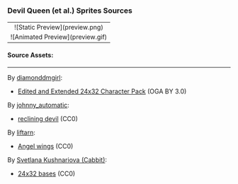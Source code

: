 ### Devil Queen (et al.) Sprites Sources

<table style="border: 0px;">
  <tr style="border: 0px;">
    <td style="border: 0px; vertical-align: top; text-align: center;">
      ![Static Preview](preview.png)
    </td>
    </tr>
    <tr style="border: 0px;">
    <td style="border: 0px; vertical-align: top; text-align: center;">
      ![Animated Preview](preview.gif)
    </td>
  </tr>
</table>


#### Source Assets:
---

By [diamonddmgirl](https://opengameart.org/users/diamonddmgirl):
- [Edited and Extended 24x32 Character Pack](https://opengameart.org/node/66147) (OGA BY 3.0)

By [johnny_automatic](https://openclipart.org/user-detail/johnny_automatic):
- [reclining devil](https://openclipart.org/detail/4365) (CC0)

By [liftarn](https://openclipart.org/user-detail/liftarn):
- [Angel wings](https://openclipart.org/detail/232340) (CC0)

By [Svetlana Kushnariova (Cabbit)](https://opengameart.org/users/cabbit):
- [24x32 bases](https://opengameart.org/node/24944) (CC0)
